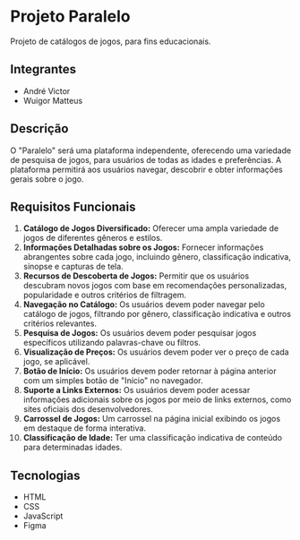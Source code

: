 # Projeto Paralelo

Projeto de catálogos de jogos, para fins educacionais.

## Integrantes
- André Victor
- Wuigor Matteus

## Descrição
O "Paralelo" será uma plataforma independente, oferecendo uma variedade de pesquisa de jogos, para usuários de todas as idades e preferências. A plataforma permitirá aos usuários navegar, descobrir e obter informações gerais sobre o jogo.

## Requisitos Funcionais

1. **Catálogo de Jogos Diversificado:** Oferecer uma ampla variedade de jogos de diferentes gêneros e estilos.
2. **Informações Detalhadas sobre os Jogos:** Fornecer informações abrangentes sobre cada jogo, incluindo gênero, classificação indicativa, sinopse e capturas de tela.
3. **Recursos de Descoberta de Jogos:** Permitir que os usuários descubram novos jogos com base em recomendações personalizadas, popularidade e outros critérios de filtragem.
4. **Navegação no Catálogo:** Os usuários devem poder navegar pelo catálogo de jogos, filtrando por gênero, classificação indicativa e outros critérios relevantes.
5. **Pesquisa de Jogos:** Os usuários devem poder pesquisar jogos específicos utilizando palavras-chave ou filtros.
6. **Visualização de Preços:** Os usuários devem poder ver o preço de cada jogo, se aplicável.
7. **Botão de Início:** Os usuários devem poder retornar à página anterior com um simples botão de "Início" no navegador.
8. **Suporte a Links Externos:** Os usuários devem poder acessar informações adicionais sobre os jogos por meio de links externos, como sites oficiais dos desenvolvedores.
9. **Carrossel de Jogos:** Um carrossel na página inicial exibindo os jogos em destaque de forma interativa.
10. **Classificação de Idade:** Ter uma classificação indicativa de conteúdo para determinadas idades.

## Tecnologias

- HTML
- CSS
- JavaScript
- Figma
